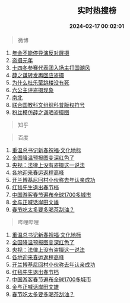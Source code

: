 <div align="center"><h2>实时热搜榜</h2><h4>2024-02-17 00:02:01</h4></div>

> 微博  

1. [年会不能停导演反对屏摄](https://s.weibo.com/weibo?q=%E5%B9%B4%E4%BC%9A%E4%B8%8D%E8%83%BD%E5%81%9C%E5%AF%BC%E6%BC%94%E5%8F%8D%E5%AF%B9%E5%B1%8F%E6%91%84&t=31&band_rank=1&Refer=top)<br />
2. [盗摄元年](https://s.weibo.com/weibo?q=%E7%9B%97%E6%91%84%E5%85%83%E5%B9%B4&t=31&band_rank=2&Refer=top)<br />
3. [十四冬参赛代表团入场主打国潮风](https://s.weibo.com/weibo?q=%23%E5%8D%81%E5%9B%9B%E5%86%AC%E5%8F%82%E8%B5%9B%E4%BB%A3%E8%A1%A8%E5%9B%A2%E5%85%A5%E5%9C%BA%E4%B8%BB%E6%89%93%E5%9B%BD%E6%BD%AE%E9%A3%8E%23&t=31&band_rank=3&Refer=top)<br />
4. [薛之谦转发再回应盗摄](https://s.weibo.com/weibo?q=%E8%96%9B%E4%B9%8B%E8%B0%A6%E8%BD%AC%E5%8F%91%E5%86%8D%E5%9B%9E%E5%BA%94%E7%9B%97%E6%91%84&t=31&band_rank=4&Refer=top)<br />
5. [为什么杜乐莹跳楼没有死](https://s.weibo.com/weibo?q=%E4%B8%BA%E4%BB%80%E4%B9%88%E6%9D%9C%E4%B9%90%E8%8E%B9%E8%B7%B3%E6%A5%BC%E6%B2%A1%E6%9C%89%E6%AD%BB&t=31&band_rank=5&Refer=top)<br />
6. [六公主评盗摄现象](https://s.weibo.com/weibo?q=%23%E5%85%AD%E5%85%AC%E4%B8%BB%E8%AF%84%E7%9B%97%E6%91%84%E7%8E%B0%E8%B1%A1%23&t=31&band_rank=6&Refer=top)<br />
7. [南北](https://s.weibo.com/weibo?q=%E5%8D%97%E5%8C%97&t=31&band_rank=7&Refer=top)<br />
8. [联合国教科文组织科普版权符号](https://s.weibo.com/weibo?q=%E8%81%94%E5%90%88%E5%9B%BD%E6%95%99%E7%A7%91%E6%96%87%E7%BB%84%E7%BB%87%E7%A7%91%E6%99%AE%E7%89%88%E6%9D%83%E7%AC%A6%E5%8F%B7&t=31&band_rank=8&Refer=top)<br />
9. [粉丝模仿薛之谦晒盗摄图](https://s.weibo.com/weibo?q=%23%E7%B2%89%E4%B8%9D%E6%A8%A1%E4%BB%BF%E8%96%9B%E4%B9%8B%E8%B0%A6%E6%99%92%E7%9B%97%E6%91%84%E5%9B%BE%23&t=31&band_rank=9&Refer=top)<br />

> 知乎  


> 百度  

1. [重温总书记新春祝福·文化地标](https://www.baidu.com/s?wd=%E9%87%8D%E6%B8%A9%E6%80%BB%E4%B9%A6%E8%AE%B0%E6%96%B0%E6%98%A5%E7%A5%9D%E7%A6%8F%C2%B7%E6%96%87%E5%8C%96%E5%9C%B0%E6%A0%87&sa=fyb_news&rsv_dl=fyb_news)<br />
2. [全国降温预报图变深红色了](https://www.baidu.com/s?wd=%E5%85%A8%E5%9B%BD%E9%99%8D%E6%B8%A9%E9%A2%84%E6%8A%A5%E5%9B%BE%E5%8F%98%E6%B7%B1%E7%BA%A2%E8%89%B2%E4%BA%86&sa=fyb_news&rsv_dl=fyb_news)<br />
3. [央视：法律上没有盗摄这一说法](https://www.baidu.com/s?wd=%E5%A4%AE%E8%A7%86%EF%BC%9A%E6%B3%95%E5%BE%8B%E4%B8%8A%E6%B2%A1%E6%9C%89%E7%9B%97%E6%91%84%E8%BF%99%E4%B8%80%E8%AF%B4%E6%B3%95&sa=fyb_news&rsv_dl=fyb_news)<br />
4. [各地迎来春运返程高峰](https://www.baidu.com/s?wd=%E5%90%84%E5%9C%B0%E8%BF%8E%E6%9D%A5%E6%98%A5%E8%BF%90%E8%BF%94%E7%A8%8B%E9%AB%98%E5%B3%B0&sa=fyb_news&rsv_dl=fyb_news)<br />
5. [开兰博基尼回村小伙称去年认亲成功](https://www.baidu.com/s?wd=%E5%BC%80%E5%85%B0%E5%8D%9A%E5%9F%BA%E5%B0%BC%E5%9B%9E%E6%9D%91%E5%B0%8F%E4%BC%99%E7%A7%B0%E5%8E%BB%E5%B9%B4%E8%AE%A4%E4%BA%B2%E6%88%90%E5%8A%9F&sa=fyb_news&rsv_dl=fyb_news)<br />
6. [红毯先生退出春节档](https://www.baidu.com/s?wd=%E7%BA%A2%E6%AF%AF%E5%85%88%E7%94%9F%E9%80%80%E5%87%BA%E6%98%A5%E8%8A%82%E6%A1%A3&sa=fyb_news&rsv_dl=fyb_news)<br />
7. [中国游客春节遍布全球1700多城市](https://www.baidu.com/s?wd=%E4%B8%AD%E5%9B%BD%E6%B8%B8%E5%AE%A2%E6%98%A5%E8%8A%82%E9%81%8D%E5%B8%83%E5%85%A8%E7%90%831700%E5%A4%9A%E5%9F%8E%E5%B8%82&sa=fyb_news&rsv_dl=fyb_news)<br />
8. [金与正喊话岸田文雄](https://www.baidu.com/s?wd=%E9%87%91%E4%B8%8E%E6%AD%A3%E5%96%8A%E8%AF%9D%E5%B2%B8%E7%94%B0%E6%96%87%E9%9B%84&sa=fyb_news&rsv_dl=fyb_news)<br />
9. [春节吃太多要多喝茶刮油？](https://www.baidu.com/s?wd=%E6%98%A5%E8%8A%82%E5%90%83%E5%A4%AA%E5%A4%9A%E8%A6%81%E5%A4%9A%E5%96%9D%E8%8C%B6%E5%88%AE%E6%B2%B9%EF%BC%9F&sa=fyb_news&rsv_dl=fyb_news)<br />

> 哔哩哔哩  

1. [重温总书记新春祝福·文化地标](https://www.baidu.com/s?wd=%E9%87%8D%E6%B8%A9%E6%80%BB%E4%B9%A6%E8%AE%B0%E6%96%B0%E6%98%A5%E7%A5%9D%E7%A6%8F%C2%B7%E6%96%87%E5%8C%96%E5%9C%B0%E6%A0%87&sa=fyb_news&rsv_dl=fyb_news)<br />
2. [全国降温预报图变深红色了](https://www.baidu.com/s?wd=%E5%85%A8%E5%9B%BD%E9%99%8D%E6%B8%A9%E9%A2%84%E6%8A%A5%E5%9B%BE%E5%8F%98%E6%B7%B1%E7%BA%A2%E8%89%B2%E4%BA%86&sa=fyb_news&rsv_dl=fyb_news)<br />
3. [央视：法律上没有盗摄这一说法](https://www.baidu.com/s?wd=%E5%A4%AE%E8%A7%86%EF%BC%9A%E6%B3%95%E5%BE%8B%E4%B8%8A%E6%B2%A1%E6%9C%89%E7%9B%97%E6%91%84%E8%BF%99%E4%B8%80%E8%AF%B4%E6%B3%95&sa=fyb_news&rsv_dl=fyb_news)<br />
4. [各地迎来春运返程高峰](https://www.baidu.com/s?wd=%E5%90%84%E5%9C%B0%E8%BF%8E%E6%9D%A5%E6%98%A5%E8%BF%90%E8%BF%94%E7%A8%8B%E9%AB%98%E5%B3%B0&sa=fyb_news&rsv_dl=fyb_news)<br />
5. [开兰博基尼回村小伙称去年认亲成功](https://www.baidu.com/s?wd=%E5%BC%80%E5%85%B0%E5%8D%9A%E5%9F%BA%E5%B0%BC%E5%9B%9E%E6%9D%91%E5%B0%8F%E4%BC%99%E7%A7%B0%E5%8E%BB%E5%B9%B4%E8%AE%A4%E4%BA%B2%E6%88%90%E5%8A%9F&sa=fyb_news&rsv_dl=fyb_news)<br />
6. [红毯先生退出春节档](https://www.baidu.com/s?wd=%E7%BA%A2%E6%AF%AF%E5%85%88%E7%94%9F%E9%80%80%E5%87%BA%E6%98%A5%E8%8A%82%E6%A1%A3&sa=fyb_news&rsv_dl=fyb_news)<br />
7. [中国游客春节遍布全球1700多城市](https://www.baidu.com/s?wd=%E4%B8%AD%E5%9B%BD%E6%B8%B8%E5%AE%A2%E6%98%A5%E8%8A%82%E9%81%8D%E5%B8%83%E5%85%A8%E7%90%831700%E5%A4%9A%E5%9F%8E%E5%B8%82&sa=fyb_news&rsv_dl=fyb_news)<br />
8. [金与正喊话岸田文雄](https://www.baidu.com/s?wd=%E9%87%91%E4%B8%8E%E6%AD%A3%E5%96%8A%E8%AF%9D%E5%B2%B8%E7%94%B0%E6%96%87%E9%9B%84&sa=fyb_news&rsv_dl=fyb_news)<br />
9. [春节吃太多要多喝茶刮油？](https://www.baidu.com/s?wd=%E6%98%A5%E8%8A%82%E5%90%83%E5%A4%AA%E5%A4%9A%E8%A6%81%E5%A4%9A%E5%96%9D%E8%8C%B6%E5%88%AE%E6%B2%B9%EF%BC%9F&sa=fyb_news&rsv_dl=fyb_news)<br />

